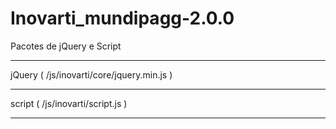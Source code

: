 Inovarti_mundipagg-2.0.0
========================
Pacotes de jQuery e Script
**********************************************************************************************
jQuery ( /js/inovarti/core/jquery.min.js )
**********************************************************************************************
script ( /js/inovarti/script.js )
**********************************************************************************************